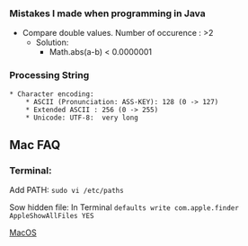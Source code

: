 ### Mistakes I made when programming in Java


* Compare double values. Number of occurence : >2
	* Solution:
		* Math.abs(a-b) < 0.0000001




### Processing String

	* Character encoding:
		* ASCII (Pronunciation: ASS-KEY): 128 (0 -> 127)
		* Extended ASCII : 256 (0 -> 255)
		* Unicode: UTF-8:  very long


## Mac FAQ
### Terminal:
Add PATH:  `sudo vi /etc/paths`

Sow hidden file: In Terminal
	`defaults write com.apple.finder AppleShowAllFiles YES`


[MacOS](./files/MacOS.md)
